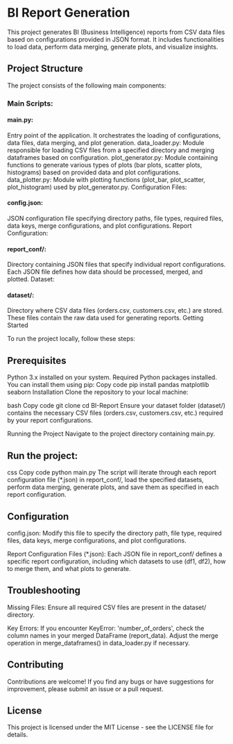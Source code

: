 # BI Report Generation

This project generates BI (Business Intelligence) reports from CSV data files based on configurations provided in JSON format. It includes functionalities to load data, perform data merging, generate plots, and visualize insights.

## Project Structure

The project consists of the following main components:

### Main Scripts:

#### main.py: 

Entry point of the application. It orchestrates the loading of configurations, data files, data merging, and plot generation.
data_loader.py: Module responsible for loading CSV files from a specified directory and merging dataframes based on configuration.
plot_generator.py: Module containing functions to generate various types of plots (bar plots, scatter plots, histograms) based on provided data and plot configurations.
data_plotter.py: Module with plotting functions (plot_bar, plot_scatter, plot_histogram) used by plot_generator.py.
Configuration Files:

#### config.json: 

JSON configuration file specifying directory paths, file types, required files, data keys, merge configurations, and plot configurations.
Report Configuration:

#### report_conf/: 

Directory containing JSON files that specify individual report configurations. Each JSON file defines how data should be processed, merged, and plotted.
Dataset:

#### dataset/: 

Directory where CSV data files (orders.csv, customers.csv, etc.) are stored. These files contain the raw data used for generating reports.
Getting Started

To run the project locally, follow these steps:

## Prerequisites
Python 3.x installed on your system.
Required Python packages installed. You can install them using pip:
Copy code
pip install pandas matplotlib seaborn
Installation
Clone the repository to your local machine:

bash
Copy code
git clone <repository-url>
cd BI-Report
Ensure your dataset folder (dataset/) contains the necessary CSV files (orders.csv, customers.csv, etc.) required by your report configurations.

Running the Project
Navigate to the project directory containing main.py.

## Run the project:

css
Copy code
python main.py
The script will iterate through each report configuration file (*.json) in report_conf/, load the specified datasets, perform data merging, generate plots, and save them as specified in each report configuration.

## Configuration
config.json: Modify this file to specify the directory path, file type, required files, data keys, merge configurations, and plot configurations.

Report Configuration Files (*.json): Each JSON file in report_conf/ defines a specific report configuration, including which datasets to use (df1, df2), how to merge them, and what plots to generate.

## Troubleshooting

Missing Files: Ensure all required CSV files are present in the dataset/ directory.

Key Errors: If you encounter KeyError: 'number_of_orders', check the column names in your merged DataFrame (report_data). Adjust the merge operation in merge_dataframes() in data_loader.py if necessary.

## Contributing

Contributions are welcome! If you find any bugs or have suggestions for improvement, please submit an issue or a pull request.

## License

This project is licensed under the MIT License - see the LICENSE file for details.

